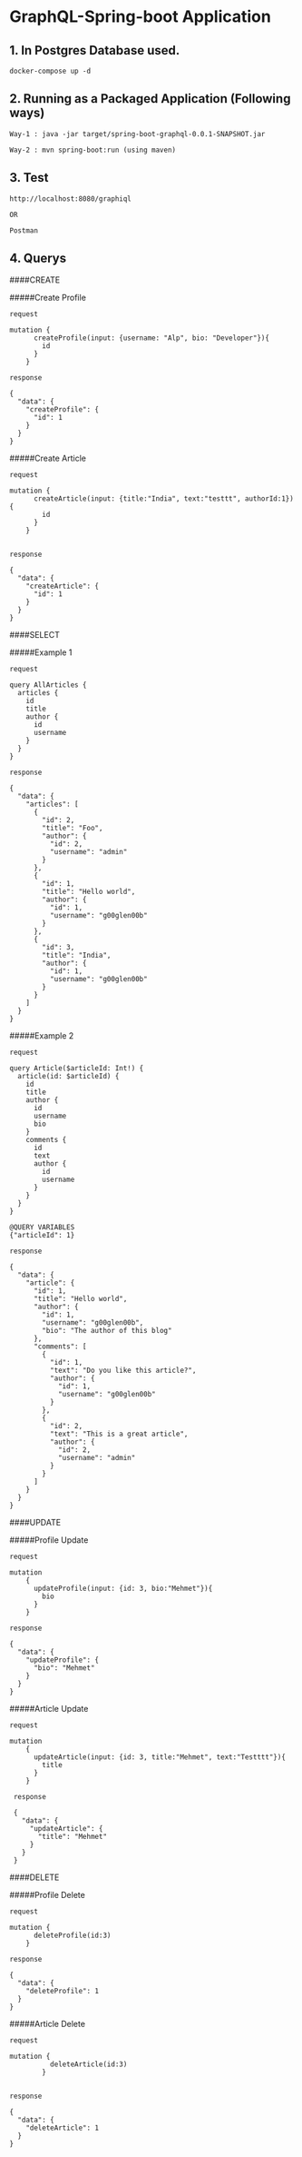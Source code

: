 # GraphQL-Spring-boot Application


## 1. In Postgres Database used.
    
    docker-compose up -d

## 2. Running as a Packaged Application (Following ways)
    Way-1 : java -jar target/spring-boot-graphql-0.0.1-SNAPSHOT.jar

    Way-2 : mvn spring-boot:run (using maven)

## 3. Test
    http://localhost:8080/graphiql
    
    OR
    
    Postman

## 4. Querys

####CREATE 

#####Create Profile

    request 
    
    mutation {
          createProfile(input: {username: "Alp", bio: "Developer"}){
            id
          }
        }
    
    response
    
    {
      "data": {
        "createProfile": {
          "id": 1
        }
      }
    }
    
#####Create Article

    request    
    
    mutation {
          createArticle(input: {title:"India", text:"testtt", authorId:1}){
            id
          }
        }
    
    
    response
    
    {
      "data": {
        "createArticle": {
          "id": 1
        }
      }
    }


####SELECT

#####Example 1
    
    request
    
    query AllArticles {
      articles {
        id
        title
        author {
          id
          username
        }
      }
    }
    
    response
    
    {
      "data": {
        "articles": [
          {
            "id": 2,
            "title": "Foo",
            "author": {
              "id": 2,
              "username": "admin"
            }
          },
          {
            "id": 1,
            "title": "Hello world",
            "author": {
              "id": 1,
              "username": "g00glen00b"
            }
          },
          {
            "id": 3,
            "title": "India",
            "author": {
              "id": 1,
              "username": "g00glen00b"
            }
          }
        ]
      }
    }
    
    
#####Example 2

    request
    
    query Article($articleId: Int!) {
      article(id: $articleId) {
        id
        title
        author {
          id
          username
          bio
        }
        comments {
          id
          text
          author {
            id
            username
          }
        }
      }
    }
    
    @QUERY VARIABLES
    {"articleId": 1}
    
    response
    
    {
      "data": {
        "article": {
          "id": 1,
          "title": "Hello world",
          "author": {
            "id": 1,
            "username": "g00glen00b",
            "bio": "The author of this blog"
          },
          "comments": [
            {
              "id": 1,
              "text": "Do you like this article?",
              "author": {
                "id": 1,
                "username": "g00glen00b"
              }
            },
            {
              "id": 2,
              "text": "This is a great article",
              "author": {
                "id": 2,
                "username": "admin"
              }
            }
          ]
        }
      }
    }
    
####UPDATE


#####Profile Update

    request
    
    mutation 
        {
          updateProfile(input: {id: 3, bio:"Mehmet"}){
            bio 
          }
        }
    
    response 
    
    {
      "data": {
        "updateProfile": {
          "bio": "Mehmet"
        }
      }
    }
    
#####Article Update
    
    request
    
    mutation 
        {
          updateArticle(input: {id: 3, title:"Mehmet", text:"Testttt"}){
            title
          }
        }
        
     response
        
     {
       "data": {
         "updateArticle": {
           "title": "Mehmet"
         }
       }
     }   
     
####DELETE

#####Profile Delete

    request
    
    mutation {
          deleteProfile(id:3)
        }
        
    response
    
    {
      "data": {
        "deleteProfile": 1
      }
    }
    
#####Article Delete

    request
    
    mutation {
              deleteArticle(id:3)
            }
    
    
    response
    
    {
      "data": {
        "deleteArticle": 1
      }
    }
    
